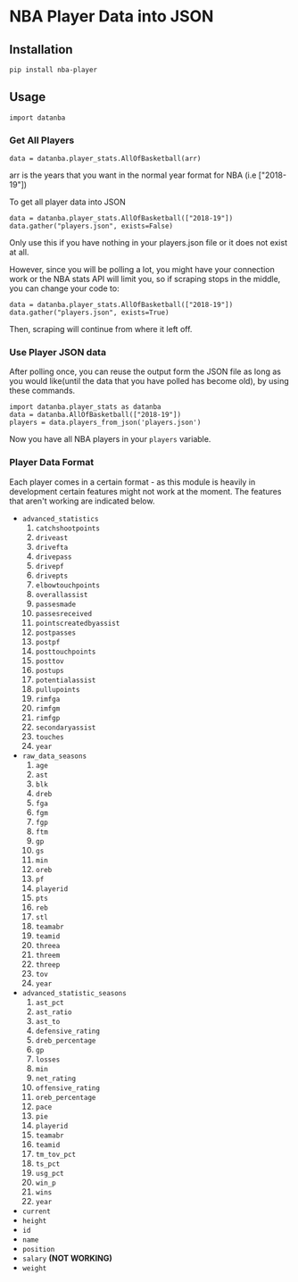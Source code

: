 # NBA Player Data into JSON

## Installation
```
pip install nba-player
```

## Usage

```
import datanba
```

### Get All Players
```
data = datanba.player_stats.AllOfBasketball(arr)
```
arr is the years that you want in the normal year format for NBA (i.e ["2018-19"])

To get all player data into JSON

```
data = datanba.player_stats.AllOfBasketball(["2018-19"])
data.gather("players.json", exists=False)
```
Only use this if you have nothing in your players.json file or it does not exist at all.

However, since you will be polling a lot, you might have your connection work or the NBA stats API will limit you, so if scraping stops in the middle, you can change your code to:

```
data = datanba.player_stats.AllOfBasketball(["2018-19"])
data.gather("players.json", exists=True)
```
Then, scraping will continue from where it left off.

### Use Player JSON data

After polling once, you can reuse the output form the JSON file as long as you would like(until the data that you have polled has become old), by using these commands.

```
import datanba.player_stats as datanba
data = datanba.AllOfBasketball(["2018-19"])
players = data.players_from_json('players.json')
```
Now you have all NBA players in your `players` variable.

### Player Data Format
Each player comes in a certain format - as this module is heavily in development certain features might not work at the moment. The features that aren't working are indicated below.

* `advanced_statistics`
  1. `catchshootpoints`
  2. `driveast`
  3. `drivefta`
  4. `drivepass`
  5. `drivepf`
  6. `drivepts`
  7. `elbowtouchpoints`
  8. `overallassist`
  9. `passesmade`
  10. `passesreceived`
  11. `pointscreatedbyassist`
  12. `postpasses`
  13. `postpf`
  14. `posttouchpoints`
  15. `posttov`
  16. `postups`
  17. `potentialassist`
  18. `pullupoints`
  19. `rimfga`
  20. `rimfgm`
  21. `rimfgp`
  22. `secondaryassist`
  23. `touches`
  24. `year`
* `raw_data_seasons`
  1. `age`
  2. `ast`
  3. `blk`
  4. `dreb`
  5. `fga`
  6. `fgm`
  7. `fgp`
  8. `ftm`
  9. `gp`
  10. `gs`
  11. `min`
  12. `oreb`
  13. `pf`
  14. `playerid`
  15. `pts`
  16. `reb`
  17. `stl`
  18. `teamabr`
  19. `teamid`
  20. `threea`
  21. `threem`
  22. `threep`
  23. `tov`
  24. `year`
* `advanced_statistic_seasons`
  1. `ast_pct`
  2. `ast_ratio`
  3. `ast_to`
  4. `defensive_rating`
  5. `dreb_percentage`
  6. `gp`
  7. `losses`
  8. `min`
  9. `net_rating`
  10. `offensive_rating`
  11. `oreb_percentage`
  12. `pace`
  13. `pie`
  14. `playerid`
  15. `teamabr`
  16. `teamid`
  17. `tm_tov_pct`
  18. `ts_pct`
  19. `usg_pct`
  20. `win_p`
  21. `wins`
  22. `year`
* `current`
* `height`
* `id`
* `name`
* `position`
* `salary` **(NOT WORKING)**
* `weight`



